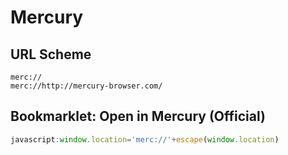 # Mercury

## URL Scheme

    merc://
    merc://http://mercury-browser.com/

## Bookmarklet: Open in Mercury (Official)

```javascript
javascript:window.location='merc://'+escape(window.location)
```